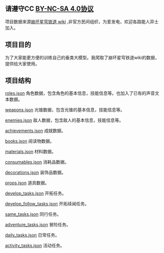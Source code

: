 ## 请遵守CC [BY-NC-SA 4.0协议](https://creativecommons.org/licenses/by-nc-sa/4.0/deed.zh-hans)
项目数据来源[崩坏星穹铁道 wiki](https://wiki.biligame.com/sr/%E9%A6%96%E9%A1%B5]) ,非官方民间组织，为爱发电，欢迎各路能人异士加入。

## 项目目的
为了大家能更方便的训练自己的垂类大模型。我爬取了崩坏星穹铁道wiki的数据，提供给大家使用。

## 项目结构
[roles.json](roles.json) 角色数据，包含角色的基本信息，技能信息等。也加入了已有的声音文本数据。

[weapons.json](weapons.json) 光锥数据，包含光锥的基本信息，技能信息等。

[enemies.json](enemies.json) 敌人数据，包含敌人的基本信息，技能信息等。

[achievements.json](achievements.json) 成就数据。

[books.json](books.json) 阅读物数据。

[materials.json](materials.json) 材料数据。

[consumables.json](consumables.json) 消耗品数据。

[decorations.json](decorations.json) 装饰品数据。

[props.json](props.json) 道具数据。

[develop_tasks.json](develop_tasks.json) 开拓任务。

[develop_follow_tasks.json](develop_follow_tasks.json)  开拓续闻任务。

[same_tasks.json](same_tasks.json) 同行任务。

[adventure_tasks.json](adventure_tasks.json) 冒险任务。

[daily_tasks.json](daily_tasks.json) 日常任务。

[activity_tasks.json](activity_tasks.json) 活动任务。


